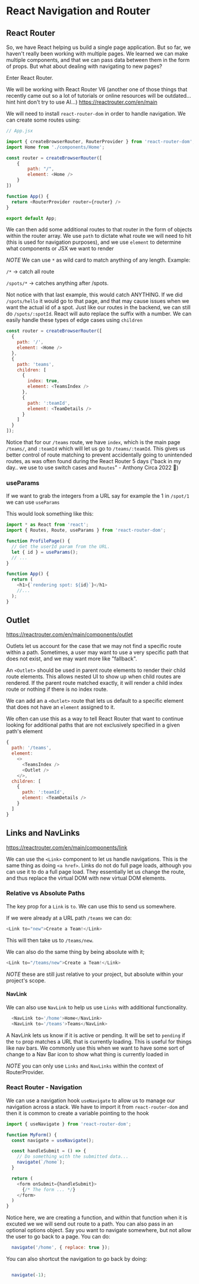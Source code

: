 
# React Navigation and Router

## React Router
So, we have React helping us build a single page application. But so far, we haven't really been working with multiple pages. We learned we can make multiple components, and that we can pass data between them in the form of props. But what about dealing with navigating to new pages?

Enter React Router.

We will be working with React Router V6  (another one of those things that recently came out so a lot of tutorials or online resources will be outdated... hint hint don't try to use AI...)
https://reactrouter.com/en/main

We will need to install `react-router-dom` in order to handle navigation. We can create some routes using:


```js
// App.jsx

import { createBrowserRouter, RouterProvider } from 'react-router-dom';
import Home from './components/Home';

const router = createBrowserRouter([
    {
        path: "/",
        element: <Home />
    }
])

function App() {
  return <RouterProvider router={router} />
}

export default App;
```

We can then add some additional routes to that router in the form of objects within the router array.
We use `path` to dictate what route we will need to hit (this is used for navigation purposes), and we use `element` to determine what components or JSX we want to render

*NOTE* We can use `*` as wild card to match anything of any length. Example:

`/*` -> catch all route

`/spots/*` -> catches anything after /spots.

Not notice with that last example, this would catch ANYTHING. If we did `/spots/hello` it would go to that page, and that may cause issues when we want the actual id of a spot. Just like our routes in the backend, we can still do `/spots/:spotId`. React will auto replace the suffix with a number. We can easily handle these types of edge cases using `children`


```js
const router = createBrowserRouter([
  {
    path: '/',
    element: <Home />
  },
  {
    path: 'teams',
    children: [
      {
        index: true,
        element: <TeamsIndex />
      },
      {
        path: ':teamId',
        element: <TeamDetails />
      }
    ]
  }
]);

```

Notice that for our `/teams` route, we have `index`, which is the main page `/teams/`, and `:teamId` which will let us go to `/teams/:teamId`. This gives us better control of route matching to prevent accidentally going to unintended routes, as was often found during the React Router 5 days ("back in my day.. we use to use switch cases and `Routes`" - Anthony Circa 2022 👴)



### useParams

If we want to grab the integers from a URL say for example the 1 in `/spot/1` we can use `useParams`

This would look something like this:

```js
import * as React from 'react';
import { Routes, Route, useParams } from 'react-router-dom';

function ProfilePage() {
  // Get the userId param from the URL.
  let { id } = useParams();
  // ...
}

function App() {
  return (
    <h1>{`rendering spot: ${id}`}</h1>
    //...
  );
}
```


## Outlet

https://reactrouter.com/en/main/components/outlet

Outlets let us account for the case that we may not find a specific route within a path. Sometimes, a user may want to use a very specific path that does not exist, and we may want more like "fallback".

An `<Outlet>` should be used in parent route elements to render their child route elements. This allows nested UI to show up when child routes are rendered. If the parent route matched exactly, it will render a child index route or nothing if there is no index route.

We can add an a `<Outlet>` route that lets us default to a specific element that does not have an `element` assigned to it.

We often can use this as a way to tell React Router that want to continue looking for additional paths that are not exclusively specified in a given path's element

```js
{
  path: '/teams',
  element:
    <>
      <TeamsIndex />
      <Outlet />
    </>,
  children: [
    {
      path: ':teamId',
      element: <TeamDetails />
    }
  ]
}

```


## Links and NavLinks

https://reactrouter.com/en/main/components/link

We can use the `<Link>` component to let us handle navigations. This is the same thing as doing `<a href>`. Links do not do full page loads, although you can use it to do a full page load. They essentially let us change the route, and thus replace the virtual DOM with new virtual DOM elements.

### Relative vs Absolute Paths

The key prop for a `Link` is `to`. We can use this to send us somewhere.

If we were already at a URL path `/teams` we can do:
```js
<Link to="new">Create a Team!</Link>
```

This will then take us to `/teams/new`.

We can also do the same thing by being absolute with it;

```js
<Link to="/teams/new">Create a Team!</Link>
```

*NOTE* these are still just relative to your project, but absolute within your project's scope.

#### NavLink

We can also use `NavLink` to help us use `Links` with additional functionality.

```js
  <NavLink to='/home'>Home</NavLink>
  <NavLink to='/teams'>Teams</NavLink>
```

A NavLink lets us know if it is active or pending. It will be set to `pending` if the `to` prop matches a URL that is currently loading. This is useful for things like nav bars. We commonly use this when we want to have some sort of change to a Nav Bar icon to show what thing is currently loaded in

*NOTE* you can only use `Links` and `NavLinks` within the context of RouterProvider.


### React Router - Navigation

We can use a navigation hook `useNavigate` to allow us to manage our navigation across a stack. We have to import it from `react-router-dom` and then it is common to create a variable pointing to the hook


```js
import { useNavigate } from 'react-router-dom';

function MyForm() {
  const navigate = useNavigate();

  const handleSubmit = () => {
    // Do something with the submitted data...
    navigate(`/home`);
  }

  return (
    <form onSubmit={handleSubmit}>
      {/* The form ... */}
    </form>
  )
}
```


Notice here, we are creating a function, and within that function when it is excuted we we will send out route to a path. You can also pass in an optional options object. Say you want to navigate somewhere, but not allow the user to go back to a page. You can do:

```js
  navigate('/home', { replace: true });
```

You can also shortcut the navigation to go back by doing:

```js

  navigate(-1);
```
